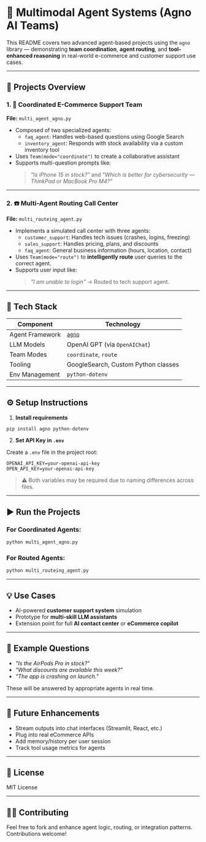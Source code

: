 # 🧠 Multimodal Agent Systems (Agno AI Teams)

This README covers two advanced agent-based projects using the `agno` library — demonstrating **team coordination**, **agent routing**, and **tool-enhanced reasoning** in real-world e-commerce and customer support use cases.

---

## 📁 Projects Overview

### 1. 🤖 Coordinated E-Commerce Support Team
**File:** `multi_agent_agno.py`

- Composed of two specialized agents:
  - `faq_agent`: Handles web-based questions using Google Search
  - `inventory_agent`: Responds with stock availability via a custom inventory tool
- Uses `Team(mode="coordinate")` to create a collaborative assistant
- Supports multi-question prompts like:
  > *"Is iPhone 15 in stock?"* and *"Which is better for cybersecurity — ThinkPad or MacBook Pro M4?"*

---

### 2. ☎️ Multi-Agent Routing Call Center
**File:** `multi_routeing_agent.py`

- Implements a simulated call center with three agents:
  - `customer_support`: Handles tech issues (crashes, logins, freezing)
  - `sales_support`: Handles pricing, plans, and discounts
  - `faq_agent`: General business information (hours, location, contact)
- Uses `Team(mode="route")` to **intelligently route** user queries to the correct agent.
- Supports user input like:
  > *"I am unable to login"* → Routed to tech support agent.

---

## 🧠 Tech Stack

| Component        | Technology                      |
|------------------|----------------------------------|
| Agent Framework  | [`agno`](https://pypi.org/project/agno/) |
| LLM Models       | OpenAI GPT (via `OpenAIChat`)    |
| Team Modes       | `coordinate`, `route`            |
| Tooling          | GoogleSearch, Custom Python classes |
| Env Management   | `python-dotenv`                  |

---

## ⚙️ Setup Instructions

1. **Install requirements**

```bash
pip install agno python-dotenv
```

2. **Set API Key in `.env`**

Create a `.env` file in the project root:

```dotenv
OPENAI_API_KEY=your-openai-api-key
OPEN_API_KEY=your-openai-api-key
```

> ⚠️ Both variables may be required due to naming differences across files.

---

## ▶️ Run the Projects

### For Coordinated Agents:

```bash
python multi_agent_agno.py
```

### For Routed Agents:

```bash
python multi_routeing_agent.py
```

---

## 💡 Use Cases

- AI-powered **customer support system** simulation
- Prototype for **multi-skill LLM assistants**
- Extension point for full **AI contact center** or **eCommerce copilot**

---

## 🧪 Example Questions

- *"Is the AirPods Pro in stock?"*
- *"What discounts are available this week?"*
- *"The app is crashing on launch."*

These will be answered by appropriate agents in real time.

---

## 📝 Future Enhancements

- Stream outputs into chat interfaces (Streamlit, React, etc.)
- Plug into real eCommerce APIs
- Add memory/history per user session
- Track tool usage metrics for agents

---

## 📜 License

MIT License

---

## 🙋‍♂️ Contributing

Feel free to fork and enhance agent logic, routing, or integration patterns. Contributions welcome!
